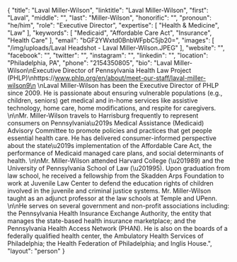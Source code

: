 {
  "title": "Laval Miller-Wilson",
  "linktitle": "Laval Miller-Wilson",
  "first": "Laval",
  "middle": "",
  "last": "Miller-Wilson",
  "honorific": "",
  "pronoun": "he/him",
  "role": "Executive Director",
  "expertise": [
    "Health & Medicine",
    "Law"
  ],
  "keywords": [
    "Medicaid",
    "Affordable Care Act",
    "Insurance",
    "Health Care"
  ],
  "email": "bGF2YWxtd0BnbWFpbC5jb20=",
  "images": [
    "/img/uploads/Laval Headshot - Laval Miller-Wilson.JPEG"
  ],
  "website": "",
  "facebook": "",
  "twitter": "",
  "instagram": "",
  "linkedin": "",
  "location": "Philadelphia, PA",
  "phone": "2154350805",
  "bio": "Laval Miller-Wilson\nExecutive Director of Pennsylvania Health Law Project (PHLP)\nhttps://www.phlp.org/en/about/meet-our-staff/laval-miller-wilson9\n \nLaval Miller-Wilson has been the Executive Director of PHLP since 2009. He is passionate about ensuring vulnerable populations (e.g., children, seniors) get medical and in-home services like assistive technology, home care, home modifications, and respite for caregivers. \n\nMr. Miller-Wilson travels to Harrisburg frequently to represent consumers on Pennsylvania\u2019s Medical Assistance (Medicaid) Advisory Committee to promote policies and practices that get people essential health care. He has delivered consumer-informed perspective about the state\u2019s implementation of the Affordable Care Act, the performance of Medicaid managed care plans, and social determinants of health.     \n\nMr. Miller-Wilson attended Harvard College (\u201989) and the University of Pennsylvania School of Law (\u201995). Upon graduation from law school, he received a fellowship from the Skadden Arps Foundation to work at Juvenile Law Center to defend the education rights of children involved in the juvenile and criminal justice systems. Mr. Miller-Wilson taught as an adjunct professor at the law schools at Temple and UPenn. \n\nHe serves on several government and non-profit associations including: the Pennsylvania Health Insurance Exchange Authority, the entity that manages the state-based health insurance marketplace; and the Pennsylvania Health Access Network (PHAN). He is also on the boards of a federally qualified health center, the Ambulatory Health Services of Philadelphia; the Health Federation of Philadelphia; and Inglis House.",
  "layout": "person"
}
